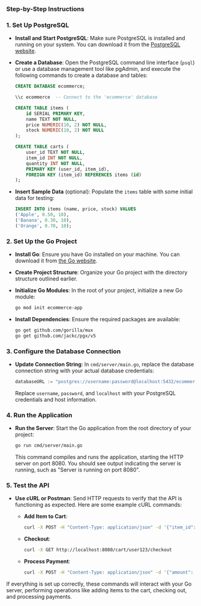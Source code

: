 ### Step-by-Step Instructions

### 1. Set Up PostgreSQL

- **Install and Start PostgreSQL**: Make sure PostgreSQL is installed and running on your system. You can download it from the [PostgreSQL website](https://www.postgresql.org/download/).
- **Create a Database**: Open the PostgreSQL command line interface (`psql`) or use a database management tool like pgAdmin, and execute the following commands to create a database and tables:

    ```sql
    CREATE DATABASE ecommerce;
    
    \\c ecommerce  -- Connect to the 'ecommerce' database
    
    CREATE TABLE items (
        id SERIAL PRIMARY KEY,
        name TEXT NOT NULL,
        price NUMERIC(10, 2) NOT NULL,
        stock NUMERIC(10, 2) NOT NULL
    );
    
    CREATE TABLE carts (
        user_id TEXT NOT NULL,
        item_id INT NOT NULL,
        quantity INT NOT NULL,
        PRIMARY KEY (user_id, item_id),
        FOREIGN KEY (item_id) REFERENCES items (id)
    );
    
    ```

- **Insert Sample Data** (optional): Populate the `items` table with some initial data for testing:

    ```sql
    INSERT INTO items (name, price, stock) VALUES
    ('Apple', 0.50, 10),
    ('Banana', 0.30, 10),
    ('Orange', 0.70, 10);
    
    ```


### 2. Set Up the Go Project

- **Install Go**: Ensure you have Go installed on your machine. You can download it from [the Go website](https://golang.org/dl/).
- **Create Project Structure**: Organize your Go project with the directory structure outlined earlier.
- **Initialize Go Modules**: In the root of your project, initialize a new Go module:

    ```bash
    go mod init ecommerce-app
    
    ```

- **Install Dependencies**: Ensure the required packages are available:

    ```bash
    go get github.com/gorilla/mux
    go get github.com/jackc/pgx/v5
    
    ```


### 3. Configure the Database Connection

- **Update Connection String**: In `cmd/server/main.go`, replace the database connection string with your actual database credentials:

    ```go
    databaseURL := "postgres://username:password@localhost:5432/ecommerce"
    
    ```

  Replace `username`, `password`, and `localhost` with your PostgreSQL credentials and host information.


### 4. Run the Application

- **Run the Server**: Start the Go application from the root directory of your project:

    ```bash
    go run cmd/server/main.go
    
    ```

  This command compiles and runs the application, starting the HTTP server on port 8080. You should see output indicating the server is running, such as "Server is running on port 8080".


### 5. Test the API

- **Use cURL or Postman**: Send HTTP requests to verify that the API is functioning as expected. Here are some example cURL commands:
    - **Add Item to Cart**:

        ```bash
        curl -X POST -H "Content-Type: application/json" -d '{"item_id": 1, "quantity": 2}' http://localhost:8080/cart/user123/add
        
        ```

    - **Checkout**:

        ```bash
        curl -X GET http://localhost:8080/cart/user123/checkout
        
        ```

    - **Process Payment**:

        ```bash
        curl -X POST -H "Content-Type: application/json" -d '{"amount": 1.00}' http://localhost:8080/cart/user123/pay
        ```


If everything is set up correctly, these commands will interact with your Go server, performing operations like adding items to the cart, checking out, and processing payments.